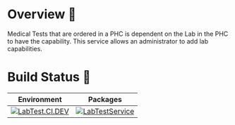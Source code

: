 # Overview 📝

Medical Tests that are ordered in a PHC is dependent on the Lab in the PHC to have the capability. This service allows an administrator to add lab capabilities. 

# Build Status 🚦

| Environment | Packages|
|------|-------|
|[![LabTest.CI.DEV](https://github.com/SampoornaSwarajFoundation/PHC_Microservice_LabTestService/actions/workflows/labtest-dev.yml/badge.svg)](https://github.com/SampoornaSwarajFoundation/PHC_Microservice_LabTestService/actions/workflows/labtest-dev.yml)|[![LabTestService](https://img.shields.io/badge/docker-labtestservice-blue?logo=Docker&logoColor=white)](https://github.com/SampoornaSwarajFoundation/PHC_Microservice_LabTestService/pkgs/container/labtestservice)|


